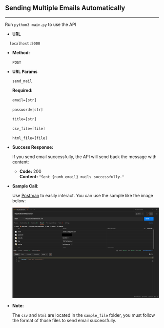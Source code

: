 ## Sending Multiple Emails Automatically
------------------
Run ```python3 main.py``` to use the API

* **URL**
```
  localhost:5000
```
* **Method:**
  
    `POST`

*  **URL Params**

   ```
   send_mail
   ```

   **Required:**
 
   `email=[str]`
   
   `password=[str]`
   
   `title=[str]`

   `csv_file=[file]`

   `html_file=[file]`  

* **Success Response:**
  
  If you send email successfully, the API will send back the message with content:

  * **Code:** 200 <br />
    **Content:** `"Sent {numb_email} mails successfully."`

* **Sample Call:**
  
  Use [Postman](https://www.postman.com/downloads/) to easily interact. You can use the sample like the image below:

  ![](img/samplecall.png)

* **Note:**
  
  The ``` csv ``` and ``` html ``` are located in the ```sample_file``` folder, you must follow the format of those files to send email successfully.